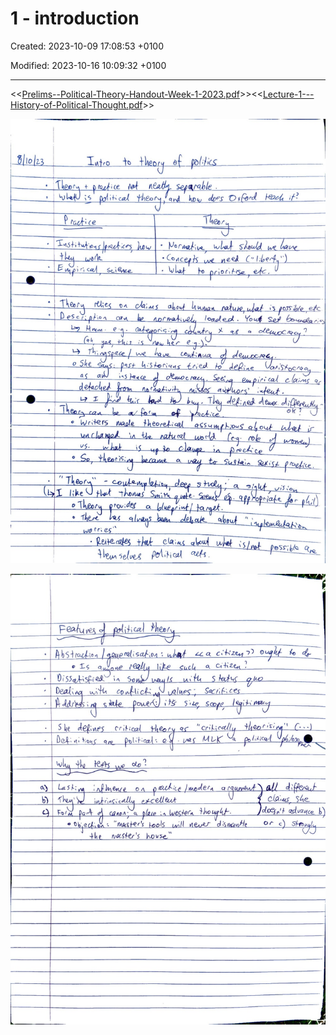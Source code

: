 # 1 - introduction

Created: 2023-10-09 17:08:53 +0100

Modified: 2023-10-16 10:09:32 +0100

---

<<[Prelims--Political-Theory-Handout-Week-1-2023.pdf](../../media/Prelims--Political-Theory-Handout-Week-1-2023.pdf)>><<[Lecture-1---History-of-Political-Thought.pdf](../../media/Lecture-1---History-of-Political-Thought.pdf)>>



![](../../media/Year-1-Theory-1---introduction-image1.jpeg)



![](../../media/Year-1-Theory-1---introduction-image2.jpeg)




